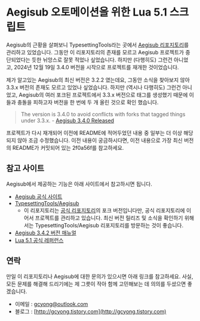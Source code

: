 # Aegisub 오토메이션을 위한 Lua 5.1 스크립트

Aegisub의 근황을 살펴보니 TypesettingTools라는 곳에서 [Aegisub 리포지토리](https://github.com/TypesettingTools/Aegisub)를 관리하고 있었습니다. 그동안 이 리포지토리의 존재를 모르고 Aegisub 프로젝트가 중단되었다는 듯한 뉘앙스로 잘못 적었나 싶었습니다. 하지만 (다행히도) 그런건 아니었고, 2024년 12월 19일 3.4.0 버전을 시작으로 프로젝트를 재개한 것이었습니다.

제가 알고있는 Aegisub의 최신 버전은 3.2.2 였는데요, 그동안 소식을 찾아보지 않아 3.3.x 버전의 존재도 모르고 있었나 싶었습니다. 하지만 (역시나 다행히도) 그런건 아니었고, Aegisub의 여러 포크된 프로젝트에서 3.3.x 버전으로 태그를 생성했기 때문에 이들과 충돌을 피하고자 버전을 한 번에 두 개 올린 것으로 확인 했습니다.

>The version is 3.4.0 to avoid conflicts with forks that tagged things under 3.3.x. - [Aegisub 3.4.0 Released](https://aegisub.org/blog/aegisub-3.4.0-released)

프로젝트가 다시 재개되어 이전에 README에 적어두었던 내용 중 일부는 더 이상 해당되지 않아 조금 수정했습니다. 이전 내용이 궁금하시다면, 이전 내용으로 가장 최신 버전의 README가 커밋되어 있는 2f0a56f를 참고하세요.

## 참고 사이트
Aegisub에서 제공하는 기능은 아래 사이트에서 참고하시면 됩니다.

* [Aegisub 공식 사이트](https://aegisub.org/)
* [TypesettingTools/Aegisub](https://github.com/TypesettingTools/Aegisub)
    * 이 리포지토리는 [공식 리포지토리](https://github.com/Aegisub/Aegisub)의 포크 버전입니다만, 공식 리포지토리에 이어서 프로젝트를 관리하고 있습니다. 최신 버전 릴리즈 및 소식을 확인하기 위해서는 TypesettingTools/Aegisub 리포지토리를 방문하는 것이 좋습니다.
* [Aegisub 3.4.2 버전 매뉴얼](https://aegisub.org/docs/latest/main_page/)
* [Lua 5.1 공식 레퍼런스](https://www.lua.org/manual/5.1/)

## 연락
만일 이 리포지토리나 Aegisub에 대한 문의가 있으시면 아래 링크를 참고하세요. 사실, 모든 문제를 해결해 드리기에는 제 그릇이 작아 함께 고민해보는 데 의의를 두셨으면 좋겠습니다.

 * 이메일 : [gcyong@outlook.com](mailto:gcyong@outlook.com)  
 * 블로그 : [http://gcyong.tistory.com](http://gcyong.tistory.com)
